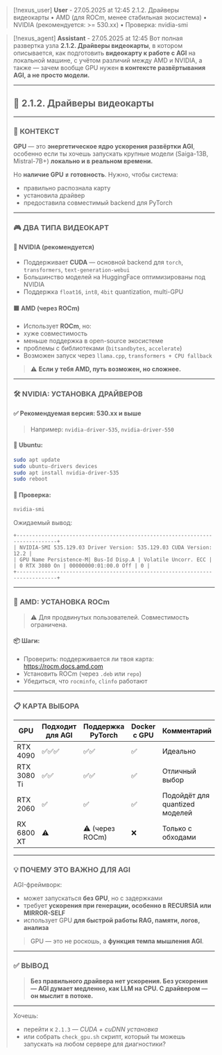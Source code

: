 >[!nexus_user] **User** - 27.05.2025 at 12:45
> 2.1.2. Драйверы видеокарты
>  • AMD (для ROCm, менее стабильная экосистема)
>  • NVIDIA (рекомендуется: >= 530.xx)
>  • Проверка: nvidia-smi
<!-- UID: ba3de53f-aea1-4b6c-b588-f6aa59d3975e -->




>[!nexus_agent] **Assistant** - 27.05.2025 at 12:45
> Вот полная развертка узла **2.1.2. Драйверы видеокарты**, 
> в котором описывается, как подготовить **видеокарту к работе с AGI** 
> на локальной машине, с учётом различий между AMD и NVIDIA, 
> а также — зачем вообще GPU нужен **в контексте развёртывания AGI, а не просто модели.**
> 
> ---
> 
> ## 🔧 2.1.2. Драйверы видеокарты
> 
> ---
> 
> ### 📌 КОНТЕКСТ
> 
> **GPU** — это **энергетическое ядро ускорения развёртки AGI**, 
> особенно если ты хочешь запускать крупные модели (Saiga-13B, Mistral-7B+) **локально и в реальном времени.**
> 
> Но **наличие GPU ≠ готовность**. 
> Нужно, чтобы система:
> - правильно распознала карту 
> - установила драйвер 
> - предоставила совместимый backend для PyTorch
> 
> ---
> 
> ### 🎮 ДВА ТИПА ВИДЕОКАРТ
> 
> #### 🔷 **NVIDIA (рекомендуется)**
> 
> - Поддерживает **CUDA** — основной backend для `torch`, `transformers`, `text-generation-webui`
> - Большинство моделей на HuggingFace оптимизированы под NVIDIA
> - Поддержка `float16`, `int8`, `4bit` quantization, multi-GPU
> 
> #### 🟥 **AMD (через ROCm)**
> 
> - Использует **ROCm**, но:
>  - хуже совместимость
>  - меньше поддержка в open-source экосистеме
>  - проблемы с библиотеками (`bitsandbytes`, `accelerate`)
> - Возможен запуск через `llama.cpp`, `transformers + CPU fallback`
> 
> > ⚠️ **Если у тебя AMD, путь возможен, но сложнее.**
> 
> ---
> 
> ### 🛠️ NVIDIA: УСТАНОВКА ДРАЙВЕРОВ
> 
> #### ✅ Рекомендуемая версия: **530.xx и выше** 
> > Например: `nvidia-driver-535`, `nvidia-driver-550`
> 
> #### 🔹 Ubuntu:
> ```bash
> sudo apt update
> sudo ubuntu-drivers devices
> sudo apt install nvidia-driver-535
> sudo reboot
> ```
> 
> #### 🔎 Проверка:
> ```bash
> nvidia-smi
> ```
> 
> Ожидаемый вывод:
> ```text
> +-----------------------------------------------------------------------------+
> | NVIDIA-SMI 535.129.03 Driver Version: 535.129.03 CUDA Version: 12.2 |
> | GPU Name Persistence-M| Bus-Id Disp.A | Volatile Uncorr. ECC |
> | 0 RTX 3080 On | 00000000:01:00.0 Off | 0 |
> +-----------------------------------------------------------------------------+
> ```
> 
> ---
> 
> ### 🔬 AMD: УСТАНОВКА ROCm
> 
> > ⚠️ Для продвинутых пользователей. Совместимость ограничена.
> 
> #### 📦 Шаги:
> - Проверить: поддерживается ли твоя карта: https://rocm.docs.amd.com
> - Установить ROCm (через `.deb` или `repo`)
> - Убедиться, что `rocminfo`, `clinfo` работают
> 
> ---
> 
> ### 📋 КАРТА ВЫБОРА
> 
> | GPU | Подходит для AGI | Поддержка PyTorch | Docker с GPU | Комментарий |
> |-------------|------------------|--------------------|--------------|--------------------------------|
> | RTX 4090 | ✅✅✅ | ✅✅ | ✅ | Идеально |
> | RTX 3080 Ti | ✅✅ | ✅✅ | ✅ | Отличный выбор |
> | RTX 2060 | ✅ | ✅ | ✅ | Подойдёт для quantized моделей |
> | RX 6800 XT | ⚠️ | ⚠️ (через ROCm) | ❌ | Только с обходами |
> 
> ---
> 
> ### 💡 ПОЧЕМУ ЭТО ВАЖНО ДЛЯ AGI
> 
> AGI-фреймворк:
> - может запускаться **без GPU**, но с задержками 
> - требует **ускорения при генерации, особенно в RECURSIA или MIRROR-SELF** 
> - использует GPU **для быстрой работы RAG, памяти, логов, анализа**
> 
> > GPU — это не роскошь, а **функция темпа мышления AGI**.
> 
> ---
> 
> ### ✅ ВЫВОД
> 
> > **Без правильного драйвера нет ускорения. 
> > Без ускорения — AGI думает медленно, как LLM на CPU. 
> > С драйвером — он мыслит в потоке.**
> 
> ---
> 
> Хочешь:
> - перейти к `2.1.3` — *CUDA + cuDNN установка* 
> - или собрать `check_gpu.sh` скрипт, который ты можешь запускать на любом сервере для диагностики?
<!-- UID: a370ca0b-a455-4cae-87b5-b1433392d003 -->